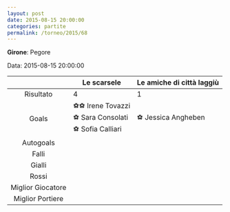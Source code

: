 ```yaml
---
layout: post
date: 2015-08-15 20:00:00
categories: partite
permalink: /torneo/2015/68
---
```

**Girone**: Pegore

Data: 2015-08-15 20:00:00

| | Le scarsele | Le amiche di città laggiù |
|:-----:|-----|-----|
Risultato|4|1
Goals|⚽⚽ Irene Tovazzi<br/>⚽ Sara Consolati<br/>⚽ Sofia Calliari|⚽ Jessica Angheben<br/>
Autogoals||
Falli||
Gialli||
Rossi||
Miglior Giocatore||
Miglior Portiere||